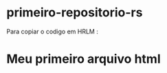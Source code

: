 # primeiro-repositorio-rs

Para copiar o codigo em HRLM :    
<html>
    </html>
  </html> <h1>Meu primeiro arquivo html</h1
   </html>

